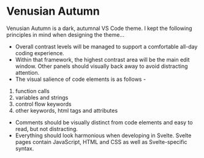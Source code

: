 # Venusian Autumn

Venusian Autumn is a dark, autumnal VS Code theme. I kept the following principles in mind when designing the theme...

* Overall contrast levels will be managed to support a comfortable all-day coding experience.
* Within that framework, the highest contrast area will be the main edit window. Other panels should visually back away to avoid distracting attention.
* The visual salience of code elements is as follows -

1. function calls
2. variables and strings
3. control flow keywords
4. other keywords, html tags and attributes

* Comments should be visually distinct from code elements and easy to read, but not distracting.
* Everything should look harmonious when developing in Svelte. Svelte pages contain JavaScript, HTML and CSS as well as Svelte-specific syntax.
